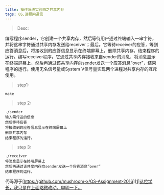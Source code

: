 ```yaml
---
title: 操作系统实验四之共享内存
tags: OS,进程间通信
---
```


> Desc:

编写程序sender，它创建一个共享内存，然后等待用户通过终端输入一串字符，并将这串字符通过共享内存发送给receiver；最后，它等待receiver的应答，等到应答消息后，将接收到的应答信息显示在终端屏幕上，删除共享内存，结束程序的运行。编写receiver程序，它通过共享内存接收来自sender的消息，将消息显示在终端屏幕上，然后再通过该共享内存向sender发送一个应答消息“over”，结束程序的运行。使用无名信号量或System V信号量实现两个进程对共享内存的互斥使用。


>step1:

	make
>step 2:

	./sender
	输入需传送的信息
	然后等待应答
	将接收到的应答信息显示在终端屏幕上
	删除共享内存
	结束程序的运行。
>step 3:

	./receiver
	将消息显示在终端屏幕上
	然后再通过该共享内存向sender发送一个应答消息“over”
	结束程序的运行。
	
代码源于[https://github.com/mushroom-x/OS-Assignment-2016][1]这位学长，我只是在上面略微改动。申明一下。


  [1]: https://github.com/mushroom-x/OS-Assignment-2016
